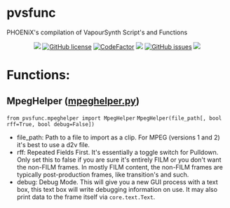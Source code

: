 # pvsfunc
PHOENiX's compilation of VapourSynth Script's and Functions

<p align="center">
<a href="https://python.org"><img src="https://img.shields.io/badge/python-3.6%2B-informational?style=flat-square" /></a>
<a href="https://github.com/rlaPHOENiX/pvsfunc/blob/master/LICENSE"><img alt="GitHub license" src="https://img.shields.io/github/license/rlaPHOENiX/pvsfunc?style=flat-square"></a>
<a href="https://www.codefactor.io/repository/github/rlaphoenix/pvsfunc"><img src="https://www.codefactor.io/repository/github/rlaphoenix/pvsfunc/badge" alt="CodeFactor" /></a>
<a href="https://www.codacy.com/manual/rlaPHOENiX/pvsfunc?utm_source=github.com&amp;utm_medium=referral&amp;utm_content=rlaPHOENiX/pvsfunc&amp;utm_campaign=Badge_Grade"><img src="https://api.codacy.com/project/badge/Grade/574e843d9e044dcbbc2743cd8092148a"/></a>
<a href="https://github.com/rlaPHOENiX/pvsfunc/issues"><img alt="GitHub issues" src="https://img.shields.io/github/issues/rlaPHOENiX/pvsfunc?style=flat-square"></a>
<a href="http://makeapullrequest.com"><img src="https://img.shields.io/badge/PRs-welcome-brightgreen.svg?style=flat-square"></a>
</p>

# Functions:

## MpegHelper ([mpeghelper.py](/pvsfunc/mpeghelper.py))
`from pvsfunc.mpeghelper import MpegHelper`
`MpegHelper(file_path[, bool rff=True, bool debug=False])`
* file_path: Path to a file to import as a clip. For MPEG (versions 1 and 2) it's best to use a d2v file.
* rff: Repeated Fields First. It's essentially a toggle switch for Pulldown. Only set this to false if you are sure it's entirely FILM or you don't want the non-FILM frames. In mostly FILM content, the non-FILM frames are typically post-production frames, like transition's and such.
* debug: Debug Mode. This will give you a new GUI process with a text box, this text box will write debugging information on use. It may also print data to the frame itself via `core.text.Text`.